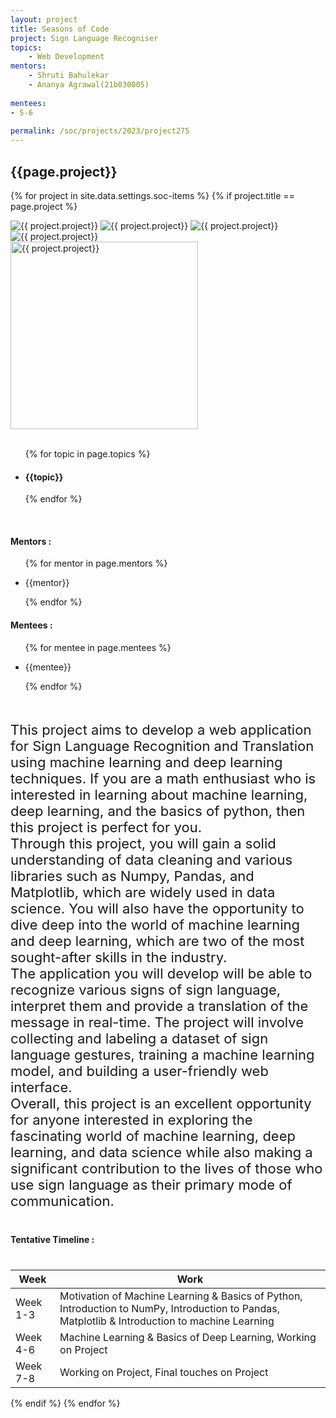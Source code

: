 ```yaml
---
layout: project
title: Seasons of Code
project: Sign Language Recogniser
topics:
    - Web Development
mentors:
    - Shruti Bahulekar	
    - Ananya Agrawal(21b030005)   
    
mentees:
- 5-6   
    
permalink: /soc/projects/2023/project275
---
```


<h2 class="display1 m-3 p-3 text-center project-title">{{page.project}}</h2>

{% for project in site.data.settings.soc-items %}
{% if project.title == page.project %}

<div class ="img-soc d-block"> 
    <img src="{{ site.baseurl }}/{{ project.image }}" alt="{{ project.project}}" class="image-1">
    <img src="{{ site.baseurl }}/{{ project.image }}" alt="{{ project.project}}" class="image-2">
    <img src="{{ site.baseurl }}/{{ project.image }}" alt="{{ project.project}}" class="image-3">
    <img src="{{ site.baseurl }}/{{ project.image }}" alt="{{ project.project}}" class="image-4">
</div>
<div class = "mobile-img-soc">
  <img src="{{ site.baseurl }}/{{ project.image }}"  width = "300" height="300" alt="{{ project.project}}" class="border rounded">
  </div>
<div >
    <br>
    <ul>
        {% for topic in page.topics %}
        <li><h4 class="text-primary text-center topics">{{topic}}</h4></li>
        {% endfor %}
    </ul>
    <br>
    <h4 class="display3  ">Mentors :</h4> 
    <ul>
        {% for mentor in page.mentors %}
        <li><p class="lead">{{mentor}}</p></li>
        {% endfor %}
    </ul>
    <h4 class="display3  ">Mentees :</h4> 
    <ul>
        {% for mentee in page.mentees %}
        <li><p class="lead">{{mentee}}</p></li>
        {% endfor %}
    </ul>
</div>
<div >
    <p class="display3 project-desc" style = "font-size:22px;" >
        <br>
        This project aims to develop a web application for Sign Language Recognition and Translation using machine learning and deep learning techniques. If you are a math enthusiast who is interested in learning about machine learning, deep learning, and the basics of python, then this project is perfect for you.
<br>
Through this project, you will gain a solid understanding of data cleaning and various libraries such as Numpy, Pandas, and Matplotlib, which are widely used in data science. You will also have the opportunity to dive deep into the world of machine learning and deep learning, which are two of the most sought-after skills in the industry.
<br>
The application you will develop will be able to recognize various signs of sign language, interpret them and provide a translation of the message in real-time. The project will involve collecting and labeling a dataset of sign language gestures, training a machine learning model, and building a user-friendly web interface.
<br>
Overall, this project is an excellent opportunity for anyone interested in exploring the fascinating world of machine learning, deep learning, and data science while also making a significant contribution to the lives of those who use sign language as their primary mode of communication.
        <br>
    </p>
</div>
<div class = "d-flex flex-wrap">
<div>
    <h4 class="display3" style="margin:40px 0px 40px 0px;">Tentative Timeline :</h4>
    <table class="table table-striped w-75">
    <thead>
        <tr>
        <th>Week</th>
        <th>Work</th>
        </tr>
    </thead>
    <tbody>
    <tr>
      <td  >Week 1-3</td>
      <td>Motivation of Machine Learning & Basics of Python, Introduction to NumPy, Introduction to Pandas, Matplotlib & Introduction to machine Learning</td>
    </tr>
    <tr>
      <td>Week 4-6</td>
      <td>Machine Learning & Basics of Deep Learning, Working on Project </td>
    </tr>
    <tr>
      <td>Week 7-8</td>
      <td>Working on Project, Final touches on Project
</td>
    </tr>
    </tbody>
    </table>
</div>
</div>
{% endif %}
{% endfor %}
